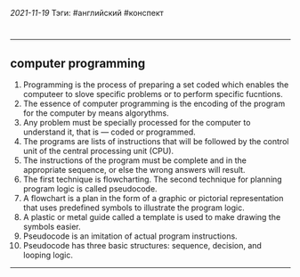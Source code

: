 *2021-11-19*
Тэги: #английский #конспект 
# 
---

## computer programming 

1. Programming is the process of preparing a set coded which enables the computeer to slove specific problems or to perform specific fucntions.
2. The essence of computer programming is the encoding of the program for the computer by means algorythms.
3. Any problem must be specially processed for the computer to understand it, that is — coded or programmed.
4. The programs are lists of instructions that will be followed by the control unit of the central processing unit (CPU).
5. The instructions of the program must be complete and in the appropriate sequence, or else the wrong answers will result.
6. The first technique is flowcharting. The second technique for planning program logic is called pseudocode.
7. A flowchart is a plan in the form of a graphic or pictorial representation that uses predefined symbols to illustrate the program logic.
8. A plastic or metal guide called a template is used to make drawing the symbols easier.
9. Pseudocode is an imitation of actual program instructions.
10. Pseudocode has three basic structures: sequence, decision, and looping logic.


---


